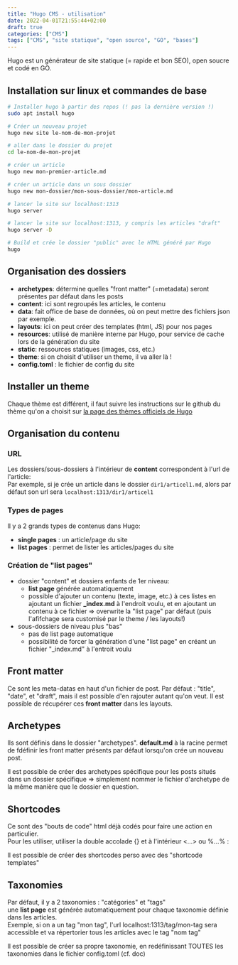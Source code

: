 ```yaml
---
title: "Hugo CMS - utilisation"
date: 2022-04-01T21:55:44+02:00
draft: true
categories: ["CMS"]
tags: ["CMS", "site statique", "open source", "GO", "bases"]
---
```


Hugo est un générateur de site statique (= rapide et bon SEO), open soucre et codé en GO.

## Installation sur linux et commandes de base

```bash
# Installer hugo à partir des repos (! pas la dernière version !)
sudo apt install hugo

# Créer un nouveau projet
hugo new site le-nom-de-mon-projet

# aller dans le dossier du projet
cd le-nom-de-mon-projet

# créer un article
hugo new mon-premier-article.md

# créer un article dans un sous dossier
hugo new mon-dossier/mon-sous-dossier/mon-article.md

# lancer le site sur localhost:1313
hugo server

# lancer le site sur localhost:1313, y compris les articles "draft"
hugo server -D

# Build et crée le dossier "public" avec le HTML généré par Hugo
hugo
```

## Organisation des dossiers

- **archetypes**: détermine quelles "front matter" (=metadata) seront présentes par défaut dans les posts
- **content**: ici sont regroupés les articles, le contenu
- **data**: fait office de base de données, où on peut mettre des fichiers json par exemple.
- **layouts**: ici on peut créer des templates (html, JS) pour nos pages
- **resources**: utilisé de manière interne par Hugo, pour service de cache lors de la génération du site
- **static**: ressources statiques (images, css, etc.)
- **theme**: si on choisit d'utiliser un theme, il va aller là !
- **config.toml** : le fichier de config du site

## Installer un theme

Chaque thème est différent, il faut suivre les instructions sur le github du thème qu'on a choisit sur [la page des thèmes officiels de Hugo](https://themes.gohugo.io/)

## Organisation du contenu

### URL

Les dossiers/sous-dossiers à l'intérieur de **content** correspondent à l'url de l'article:  
Par exemple, si je crée un article dans le dossier `dir1/articel1.md`, alors par défaut son url sera `localhost:1313/dir1/articel1`

### Types de pages

Il y a 2 grands types de contenus dans Hugo:

- **single pages** : un article/page du site
- **list pages** : permet de lister les articles/pages du site

### Création de "list pages"

- dossier "content" et dossiers enfants de 1er niveau:
  - **list page** générée automatiquement
  - possible d'ajouter un contenu (texte, image, etc.) à ces listes en ajoutant un fichier **\_index.md** à l'endroit voulu, et en ajoutant un contenu à ce fichier => overwrite la "list page" par défaut (puis l'afifchage sera customisé par le theme / les layouts!)
- sous-dossiers de niveau plus "bas"
  - pas de list page automatique
  - possibilité de forcer la génération d'une "list page" en créant un fichier "\_index.md" à l'entroit voulu

## Front matter

Ce sont les meta-datas en haut d'un fichier de post. Par défaut : "title", "date", et "draft", mais il est possible d'en rajouter autant qu'on veut.
Il est possible de récupérer ces **front matter** dans les layouts.

## Archetypes

Ils sont définis dans le dossier "archetypes".
**default.md** à la racine permet de fdéfinir les front matter présents par défaut lorsqu'on crée un nouveau post.

Il est possible de créer des archetypes spécifique pour les posts situés dans un dossier spécifique => simplement nommer le fichier d'archetype de la même manière que le dossier en question.

## Shortcodes

Ce sont des "bouts de code" html déjà codés pour faire une action en particulier.  
Pour les utiliser, utiliser la double accolade {} et à l'intérieur <...> ou %...% :

Il est possible de créer des shortcodes perso avec des "shortcode templates"

## Taxonomies

Par défaut, il y a 2 taxonomies : "catégories" et "tags"  
une **list page** est générée automatiquement pour chaque taxonomie définie dans les articles.  
Exemple, si on a un tag "mon tag", l'url localhost:1313/tag/mon-tag sera accessible et va répertorier tous les articles avec le tag "nom tag"

Il est possible de créer sa propre taxonomie, en redéfinissant TOUTES les taxonomies dans le fichier config.toml (cf. doc)
